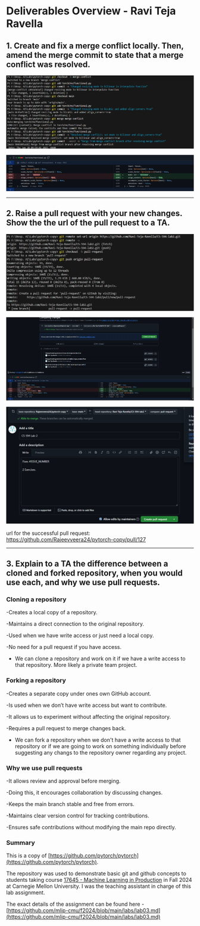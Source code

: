 # Deliverables Overview - Ravi Teja Ravella

## 1. Create and fix a merge conflict locally. Then, amend the merge commit to state that a merge conflict was resolved.

![Image](img3.png)

![Image](img2.png)

---

## 2. Raise a pull request with your new changes. Show the the url of the pull request to a TA.

![Image](img1.png)

![Image](img4.png)

![Image](img5.png)


url for the successful pull request: https://github.com/Rajeevveera24/pytorch-copy/pull/127

---
## 3. Explain to a TA the difference between a cloned and forked repository, when you would use each, and why we use pull requests.

### Cloning a repository
-Creates a local copy of a repository.

-Maintains a direct connection to the original repository.

-Used when we have write access or just need a local copy.

-No need for a pull request if you have access.


- We can clone a repository and work on it if we have a write access to that repository. More likely a private team project.


### Forking a repository
-Creates a separate copy under ones own GitHub account.

-Is used when we don’t have write access but want to contribute.

-It allows us to experiment without affecting the original repository.

-Requires a pull request to merge changes back.

- We can fork a repository when we don't have a write access to that repository or if we are going to work on something individually before suggesting any changs to the repository owner regarding any project.


### Why we use pull requests
-It allows review and approval before merging.

-Doing this, it encourages collaboration by discussing changes.

-Keeps the main branch stable and free from errors.

-Maintains clear version control for tracking contributions.

-Ensures safe contributions without modifying the main repo directly.
### Summary

This is a copy of [https://github.com/pytorch/pytorch](https://github.com/pytorch/pytorch). 

The repository was used to demonstrate basic git and github concepts to students taking course [17645 - Machine Learning in Production](https://mlip-cmu.github.io/f2024/) in Fall 2024 at Carnegie Mellon University. I was the teaching assistant in charge of this lab assignment.

The exact details of the assignment can be found here - [https://github.com/mlip-cmu/f2024/blob/main/labs/lab03.md](https://github.com/mlip-cmu/f2024/blob/main/labs/lab03.md)
